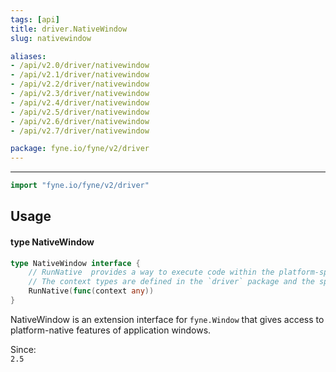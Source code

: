 ```yaml
---
tags: [api]
title: driver.NativeWindow
slug: nativewindow

aliases:
- /api/v2.0/driver/nativewindow
- /api/v2.1/driver/nativewindow
- /api/v2.2/driver/nativewindow
- /api/v2.3/driver/nativewindow
- /api/v2.4/driver/nativewindow
- /api/v2.5/driver/nativewindow
- /api/v2.6/driver/nativewindow
- /api/v2.7/driver/nativewindow

package: fyne.io/fyne/v2/driver
---
```



---
```go
import "fyne.io/fyne/v2/driver"
```

## Usage

#### type NativeWindow

```go
type NativeWindow interface {
	// RunNative  provides a way to execute code within the platform-specific runtime context for a window.
	// The context types are defined in the `driver` package and the specific context passed will differ by platform.
	RunNative(func(context any))
}
```

NativeWindow is an extension interface for `fyne.Window` that gives access to platform-native features of application windows.


<div class="since">Since: <code>
2.5</code></div>
